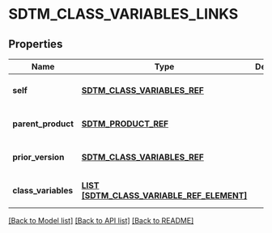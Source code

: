# SDTM_CLASS_VARIABLES_LINKS

## Properties
Name | Type | Description | Notes
------------ | ------------- | ------------- | -------------
**self** | [**SDTM_CLASS_VARIABLES_REF**](SdtmClassVariablesRef.md) |  | [optional] [default to null]
**parent_product** | [**SDTM_PRODUCT_REF**](SdtmProductRef.md) |  | [optional] [default to null]
**prior_version** | [**SDTM_CLASS_VARIABLES_REF**](SdtmClassVariablesRef.md) |  | [optional] [default to null]
**class_variables** | [**LIST [SDTM_CLASS_VARIABLE_REF_ELEMENT]**](SdtmClassVariableRefElement.md) |  | [optional] [default to null]

[[Back to Model list]](../README.md#documentation-for-models) [[Back to API list]](../README.md#documentation-for-api-endpoints) [[Back to README]](../README.md)



